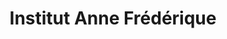 ---
title: "Institut Anne Frédérique"
url: /rueil-malmaison/institut-anne-frederique/
shop: beauté
---